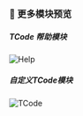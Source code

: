 ### 🧩 更多模块预览

##### TCode 帮助模块

![Help](https://kkbapps.oss-cn-shanghai.aliyuncs.com/terminal/3.5.6/zh/Help.png)

##### 自定义TCode模块

![TCode](https://kkbapps.oss-cn-shanghai.aliyuncs.com/terminal/3.5.6/zh/TCode.png)

